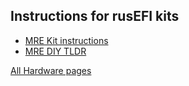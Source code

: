 ## Instructions for rusEFI kits


* [MRE Kit instructions](Hardware-microRusEFI-kit-instructions)
* [MRE DIY TLDR](Hardware/microrusefi/microRusEFI-DIY-TLDR.md)


[All Hardware pages](Pages-Hardware)